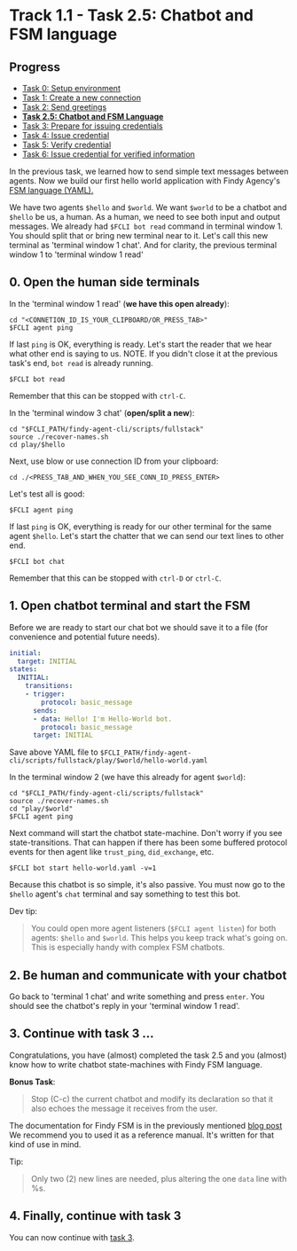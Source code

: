 # Track 1.1 - Task 2.5: Chatbot and FSM language

## Progress

* [Task 0: Setup environment](../README.md)
* [Task 1: Create a new connection](../task1/README.md)
* [Task 2: Send greetings](../task2/README.md)
* [**Task 2.5: Chatbot and FSM Language**](../task2.5/README.md)
* [Task 3: Prepare for issuing credentials](../task3/README.md)
* [Task 4: Issue credential](../task4/README.md)
* [Task 5: Verify credential](../task5/README.md)
* [Task 6: Issue credential for verified information](../task6/README.md)

In the previous task, we learned how to send simple text messages between
agents. Now we build our first hello world application with Findy Agency's [FSM
language
(YAML).](https://findy-network.github.io/blog/2023/03/13/no-code-ssi-chatbots-part-i/)

We have two agents `$hello` and `$world`. We want `$world` to be a chatbot and
`$hello` be us, a human. As a human, we need to see both input and output
messages. We already had `$FCLI bot read` command in terminal window 1. You should
split that or bring new terminal near to it. Let's call this new terminal as
'terminal window 1 chat'. And for clarity, the previous terminal window 1 to
'terminal window 1 read'

## 0. Open the human side terminals

In the 'terminal window 1 read' (**we have this open already**):
```shell
cd "<CONNETION_ID_IS_YOUR_CLIPBOARD/OR_PRESS_TAB>"
$FCLI agent ping
```
If last `ping` is OK, everything is ready. Let's start the reader that we hear
what other end is saying to us. NOTE. If you didn't close it at the previous
task's end, `bot read` is already running.

```shell
$FCLI bot read
```
Remember that this can be stopped with `ctrl-C`.

In the 'terminal window 3 chat' (**open/split a new**):
```shell
cd "$FCLI_PATH/findy-agent-cli/scripts/fullstack"
source ./recover-names.sh
cd play/$hello
```
Next, use blow or use connection ID from your clipboard:
```shell
cd ./<PRESS_TAB_AND_WHEN_YOU_SEE_CONN_ID_PRESS_ENTER>
```
Let's test all is good:
```shell
$FCLI agent ping
```
If last `ping` is OK, everything is ready for our other terminal for the same
agent `$hello`. Let's start the chatter that we can send our text lines to other
end.
```shell
$FCLI bot chat
```
Remember that this can be stopped with `ctrl-D` or `ctrl-C`.

## 1. Open chatbot terminal and start the FSM

Before we are ready to start our chat bot we should save it to a file (for
convenience and potential future needs).

```yaml
initial:
  target: INITIAL
states:
  INITIAL:
    transitions:
    - trigger:
        protocol: basic_message
      sends:
      - data: Hello! I'm Hello-World bot.
        protocol: basic_message
      target: INITIAL
```
Save above YAML file to
`$FCLI_PATH/findy-agent-cli/scripts/fullstack/play/$world/hello-world.yaml`

In the terminal window 2 (we have this already for agent `$world`):
```shell
cd "$FCLI_PATH/findy-agent-cli/scripts/fullstack"
source ./recover-names.sh
cd "play/$world"
$FCLI agent ping
```
Next command will start the chatbot state-machine. Don't worry if you see
state-transitions. That can happen if there has been some buffered protocol
events for then agent like `trust_ping`, `did_exchange`, etc.

```shell
$FCLI bot start hello-world.yaml -v=1
```
Because this chatbot is so simple, it's also passive. You must now go to the
`$hello` agent's `chat` terminal and say something to test this bot.

Dev tip:
> You could open more agent listeners (`$FCLI agent listen`) for both agents:
> `$hello` and `$world`. This helps you keep track what's going on. This is
> especially handy with complex FSM chatbots.

## 2. Be human and communicate with your chatbot

Go back to 'terminal 1 chat' and write something and press `enter`. You should
see the chatbot's reply in your 'terminal window 1 read'.

## 3. Continue with task 3 ...

Congratulations, you have (almost) completed the task 2.5 and you (almost) know
how to write chatbot state-machines with Findy FSM language.

**Bonus Task**:
> Stop (C-c) the current chatbot and modify its declaration so that it also
> echoes the message it receives from the user.

The documentation for Findy FSM is in the previously mentioned [blog
post](https://findy-network.github.io/blog/2023/03/13/no-code-ssi-chatbots-part-i/)
We recommend you to used it as a reference manual. It's written for that kind of
use in mind.

Tip:
> Only two (2) new lines are needed, plus altering the one `data` line with %s.

## 4. Finally, continue with task 3

You can now continue with [task 3](../task3/README.md).
